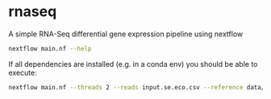 # rnaseq

A simple RNA-Seq differential gene expression pipeline using nextflow

```bash
nextflow main.nf --help
```

If all dependencies are installed (e.g. in a conda env) you should be able to execute:

```bash
nextflow main.nf --threads 2 --reads input.se.eco.csv --reference data/eco/Escherichia_coli_k_12.ASM80076v1.dna.toplevel.fa --annotation data/eco/Escherichia_coli_k_12.ASM80076v1.44.gtf
```